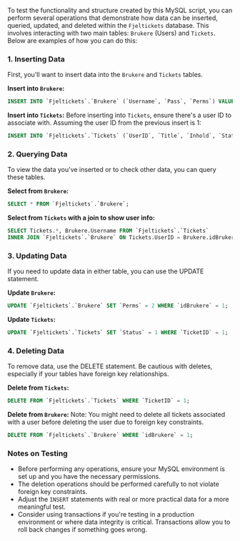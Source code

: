 To test the functionality and structure created by this MySQL script, you can perform several operations that demonstrate how data can be inserted, queried, updated, and deleted within the `Fjeltickets` database. This involves interacting with two main tables: `Brukere` (Users) and `Tickets`. Below are examples of how you can do this:

### 1. Inserting Data

First, you'll want to insert data into the `Brukere` and `Tickets` tables.

**Insert into `Brukere`:**
```sql
INSERT INTO `Fjeltickets`.`Brukere` (`Username`, `Pass`, `Perms`) VALUES ('user1', 'password123', 1);
```

**Insert into `Tickets`:**
Before inserting into `Tickets`, ensure there's a user ID to associate with. Assuming the user ID from the previous insert is 1:
```sql
INSERT INTO `Fjeltickets`.`Tickets` (`UserID`, `Title`, `Inhold`, `Status`) VALUES (1, 'Test Ticket', 'This is a test ticket.', 0);
```

### 2. Querying Data

To view the data you've inserted or to check other data, you can query these tables.

**Select from `Brukere`:**
```sql
SELECT * FROM `Fjeltickets`.`Brukere`;
```

**Select from `Tickets` with a join to show user info:**
```sql
SELECT Tickets.*, Brukere.Username FROM `Fjeltickets`.`Tickets` 
INNER JOIN `Fjeltickets`.`Brukere` ON Tickets.UserID = Brukere.idBrukere;
```

### 3. Updating Data

If you need to update data in either table, you can use the UPDATE statement.

**Update `Brukere`:**
```sql
UPDATE `Fjeltickets`.`Brukere` SET `Perms` = 2 WHERE `idBrukere` = 1;
```

**Update `Tickets`:**
```sql
UPDATE `Fjeltickets`.`Tickets` SET `Status` = 1 WHERE `TicketID` = 1;
```

### 4. Deleting Data

To remove data, use the DELETE statement. Be cautious with deletes, especially if your tables have foreign key relationships.

**Delete from `Tickets`:**
```sql
DELETE FROM `Fjeltickets`.`Tickets` WHERE `TicketID` = 1;
```

**Delete from `Brukere`:**
Note: You might need to delete all tickets associated with a user before deleting the user due to foreign key constraints.
```sql
DELETE FROM `Fjeltickets`.`Brukere` WHERE `idBrukere` = 1;
```

### Notes on Testing

- Before performing any operations, ensure your MySQL environment is set up and you have the necessary permissions.
- The deletion operations should be performed carefully to not violate foreign key constraints.
- Adjust the `INSERT` statements with real or more practical data for a more meaningful test.
- Consider using transactions if you're testing in a production environment or where data integrity is critical. Transactions allow you to roll back changes if something goes wrong.